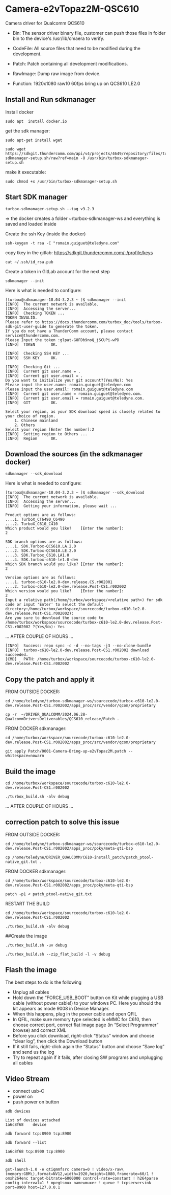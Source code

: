 # Camera-e2vTopaz2M-QSC610
Camera driver for Qualcomm QCS610

* Bin: 
The sensor driver binary file, customer can push those files in folder bin to the device's
/usr/lib/cmaera to verify.

* CodeFile: 
All source files that need to be modified during the development.

* Patch: 
Patch containing all development modifications.

* RawImage: 
Dump raw image from device.

* Function: 
1920x1080 raw10 60fps bring up on QCS610 LE2.0

## Install and Run sdkmanager
Install docker

    sudo apt  install docker.io

get the sdk manager:


    sudo apt-get install wget
    
    sudo wget https://sdkgit.thundercomm.com/api/v4/projects/4649/repository/files/turbox-sdkmanager-setup.sh/raw?ref=main -O /usr/bin/turbox-sdkmanager-setup.sh

make it executable:

    sudo chmod +x /usr/bin/turbox-sdkmanager-setup.sh


## Start SDK manager
    turbox-sdkmanager-setup.sh --tag v3.2.3

=> the docker creates a folder ~/turbox-sdkmanager-ws and everything is saved and loaded inside

Create the ssh Key (inside the docker)

    ssh-keygen -t rsa -C "romain.guiguet@teledyne.com"
    
copy tkey in the gitlab: https://sdkgit.thundercomm.com/-/profile/keys

    cat ~/.ssh/id_rsa.pub

Create a token in GitLab account for the next step

    sdkmanager --init

Here is what is needed to configure:
```
[turbox@sdkmanager-18.04-3.2.3 ~ ]$ sdkmanager --init
[INFO]	The current network is available.
[INFO]	Accessing the server...
[INFO]	Checking TOKEN ...
TOKEN INVALID.
Please refer to https://docs.thundercomm.com/turbox_doc/tools/turbox-sdk-git-user-guide to generate the token.
If you do not have a ThunderComm account, please contact service@thundercomm.com.
Please Input the token :glpat-G8FDb9noQ_jSCUPi-wPD
[INFO]	TOKEN       OK.

[INFO]	Checking SSH KEY ...
[INFO]	SSH KEY     OK.

[INFO]	Checking Git ...
[INFO]	Current git user.name = .
[INFO]	Current git user.email = .
Do you want to initialize your git account?(Yes/No): Yes
Please input the user.name: romain.guiguet@teledyne.com
Please input the user.email: romain.guiguet@teledyne.com
[INFO]	Current git user.name = romain.guiguet@teledyne.com.
[INFO]	Current git user.email = romain.guiguet@teledyne.com.
[INFO]	GIT         OK.

Select your region, as your SDK download speed is closely related to your choice of region.
    1. Chinese mainland
    2. Others
Select your region [Enter the number]:2
[INFO]	Setting region to Others ...
[INFO]	Region      OK.
```

## Download the sources (in the sdkmanager docker)

    sdkmanager --sdk_download

Here is what is needed to configure:
```
[turbox@sdkmanager-18.04-3.2.3 ~ ]$ sdkmanager --sdk_download
[INFO]	The current network is available.
[INFO]	Accessing the server...
[INFO]	Getting your information, please wait ...

Product options are as follows:
....1. TurboX_CT6490_C6490
....2. TurboX_C610_C410
Which product would you like?    [Enter the number]:
2

SDK branch options are as follows:
....1. SDK.Turbox-QCS610.LA.2.0
....2. SDK.Turbox-QCS610.LE.2.0
....3. SDK.Turbox_C610.LA1.0
....4. SDK.turbox-c610-le1.0-dev
Which SDK branch would you like? [Enter the number]:
2

Version options are as follows:
....1. turbox-c610-le2.0-dev.release.CS.r002001
....2. turbox-c610-le2.0-dev.release.Post-CS1.r002002
Which version would you like?    [Enter the number]:
2
Input a relative path(/home/turbox/workspace/<relative path>) for sdk code or input 'Enter' to select the default directory:/home/turbox/workspace/sourcecode/turbox-c610-le2.0-dev.release.Post-CS1.r002002):
Are you sure to download the source code to /home/turbox/workspace/sourcecode/turbox-c610-le2.0-dev.release.Post-CS1.r002002 ?(Yes/No): Yes
```
... AFTER COUPLE OF HOURS ...

```
[INFO]	Success: repo sync -c -d --no-tags -j3 --no-clone-bundle
[INFO]	turbox-c610-le2.0-dev.release.Post-CS1.r002002 download succeeded.
[CMD]	PATH: /home/turbox/workspace/sourcecode/turbox-c610-le2.0-dev.release.Post-CS1.r002002
```

## Copy the patch and apply it
FROM OUTSIDE DOCKER:

```
cd /home/teledyne/turbox-sdkmanager-ws/sourcecode/turbox-c610-le2.0-dev.release.Post-CS1.r002002/apps_proc/src/vendor/qcom/proprietary
```

```
cp -r  ~/DRIVER_QUALCOMM/2024.06.28-QualcommDriversDeliverables/QCS610_release/Patch .
 ```

FROM DOCKER sdkmanager:
```
cd /home/turbox/workspace/sourcecode/turbox-c610-le2.0-dev.release.Post-CS1.r002002/apps_proc/src/vendor/qcom/proprietary
```

```
git apply Patch/0001-Camera-Bring-up-e2vTopaz2M.patch --whitespace=nowarn
```

## Build the image
```
cd /home/turbox/workspace/sourcecode/turbox-c610-le2.0-dev.release.Post-CS1.r002002
```

```
./turbox_build.sh -alv debug
```

... AFTER COUPLE OF HOURS ...

## correction patch to solve this issue
FROM OUTSIDE DOCKER:
```
cd /home/teledyne/turbox-sdkmanager-ws/sourcecode/turbox-c610-le2.0-dev.release.Post-CS1.r002002/apps_proc/poky/meta-qti-bsp
```

```
cp /home/teledyne/DRIVER_QUALCOMM/C610-install_patch/patch_ptool-native_git.txt .
```

FROM DOCKER sdkmanager:
```
cd /home/turbox/workspace/sourcecode/turbox-c610-le2.0-dev.release.Post-CS1.r002002/apps_proc/poky/meta-qti-bsp
```

```
patch -p1 < patch_ptool-native_git.txt
```
RESTART THE BUILD
```
cd /home/turbox/workspace/sourcecode/turbox-c610-le2.0-dev.release.Post-CS1.r002002
```

```
./turbox_build.sh -alv debug
```


##Create the image

```
./turbox_build.sh -uv debug
```

```
./turbox_build.sh --zip_flat_build -l -v debug
```

## Flash the image
The best steps to do is the following
-	Unplug all cables
-	Hold down the “FORCE_USB_BOOT” button on Kit while plugging a USB cable (without power cable!) to your windows PC. Here you should the kit appears as mode 9008 in Device Manager. 
-	When this happens, plug in the power cable and open QFIL
-	In QFIL, make sure memory type selected is eMMC for C610, then choose correct port, correct flat image page (in “Select Programmer” browse) and correct XML
-	Before you click download, right-click “Status” window and choose “clear log”, then click the Download button
-	If it still fails, right-click again the “Status” button and choose “Save log” and send us the log
-	Try to repeat again if it fails, after closing SW programs and unplugging all cables

##  Video Stream
- connect usb-C
- power on
- push power on button

```
adb devices
```

	List of devices attached
	1a6c8f68	device

```
adb forward tcp:8900 tcp:8900
```

```
adb forward --list
```
	1a6c8f68 tcp:8900 tcp:8900

```
adb shell
```

```
gst-launch-1.0 -e qtiqmmfsrc camera=0 ! video/x-raw\(memory:GBM\),format=NV12,width=1920,height=1080,framerate=60/1 ! omxh264enc target-bitrate=6000000 control-rate=constant ! h264parse config-interval=1 ! mpegtsmux name=muxer ! queue ! tcpserversink port=8900 host=127.0.0.1
```
